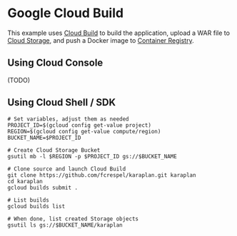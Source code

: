 # Google Cloud Build

This example uses [Cloud Build](https://cloud.google.com/cloud-build/) to build the application, upload a WAR file to [Cloud Storage](https://cloud.google.com/storage/), and push a Docker image to [Container Registry](https://cloud.google.com/container-registry/).

## Using Cloud Console

(TODO)

## Using Cloud Shell / SDK

    # Set variables, adjust them as needed
    PROJECT_ID=$(gcloud config get-value project)
    REGION=$(gcloud config get-value compute/region)
    BUCKET_NAME=$PROJECT_ID

    # Create Cloud Storage Bucket
    gsutil mb -l $REGION -p $PROJECT_ID gs://$BUCKET_NAME

    # Clone source and launch Cloud Build
    git clone https://github.com/fcrespel/karaplan.git karaplan
    cd karaplan
    gcloud builds submit .

    # List builds
    gcloud builds list

    # When done, list created Storage objects
    gsutil ls gs://$BUCKET_NAME/karaplan
